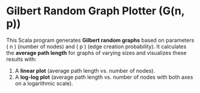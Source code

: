 # Gilbert Random Graph Plotter (G(n, p))

This Scala program generates **Gilbert random graphs** based on parameters \( n \) (number of nodes) and \( p \) (edge creation probability). It calculates the **average path length** for graphs of varying sizes and visualizes these results with:
1. A **linear plot** (average path length vs. number of nodes).
2. A **log-log plot** (average path length vs. number of nodes with both axes on a logarithmic scale).
